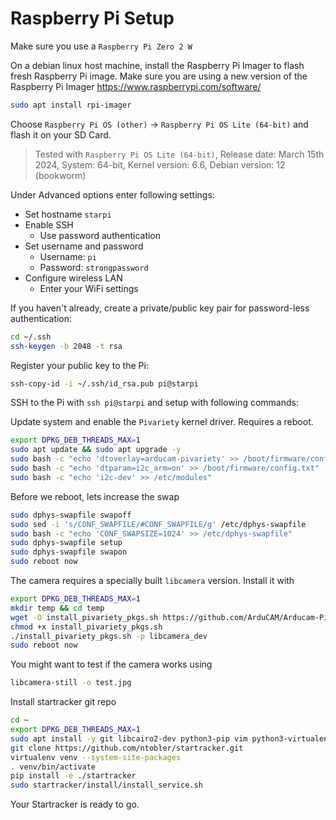 # Raspberry Pi Setup

Make sure you use a `Raspberry Pi Zero 2 W`

On a debian linux host machine, install the Raspberry Pi Imager to flash fresh Raspberry Pi image.
Make sure you are using a new version of the Raspberry Pi Imager https://www.raspberrypi.com/software/
``` bash
sudo apt install rpi-imager
```

Choose `Raspberry Pi OS (other)` -> `Raspberry Pi OS Lite (64-bit)` and flash it on your SD Card.

> Tested with `Raspberry Pi OS Lite (64-bit)`, Release date: March 15th 2024, System: 64-bit, Kernel version: 6.6, Debian version: 12 (bookworm)

Under Advanced options enter following settings:
- Set hostname `starpi`
- Enable SSH
  - Use password authentication
- Set username and password
  - Username: `pi`
  - Password: `strongpassword`
- Configure wireless LAN
  - Enter your WiFi settings


If you haven't already, create a private/public key pair for password-less authentication:
``` bash
cd ~/.ssh
ssh-keygen -b 2048 -t rsa
```
Register your public key to the Pi:
``` bash
ssh-copy-id -i ~/.ssh/id_rsa.pub pi@starpi
```

SSH to the Pi with `ssh pi@starpi` and setup with following commands:

Update system and enable the `Pivariety` kernel driver. Requires a reboot.
```bash
export DPKG_DEB_THREADS_MAX=1
sudo apt update && sudo apt upgrade -y
sudo bash -c "echo 'dtoverlay=arducam-pivariety' >> /boot/firmware/config.txt"
sudo bash -c "echo 'dtparam=i2c_arm=on' >> /boot/firmware/config.txt"
sudo bash -c "echo 'i2c-dev' >> /etc/modules"
```

Before we reboot, lets increase the swap
``` bash
sudo dphys-swapfile swapoff
sudo sed -i 's/CONF_SWAPFILE/#CONF_SWAPFILE/g' /etc/dphys-swapfile
sudo bash -c "echo 'CONF_SWAPSIZE=1024' >> /etc/dphys-swapfile"
sudo dphys-swapfile setup
sudo dphys-swapfile swapon
sudo reboot now
```

The camera requires a specially built `libcamera` version. Install it with
``` bash
export DPKG_DEB_THREADS_MAX=1
mkdir temp && cd temp
wget -O install_pivariety_pkgs.sh https://github.com/ArduCAM/Arducam-Pivariety-V4L2-Driver/releases/download/install_script/install_pivariety_pkgs.sh
chmod +x install_pivariety_pkgs.sh
./install_pivariety_pkgs.sh -p libcamera_dev
sudo reboot now
```

You might want to test if the camera works using
```bash
libcamera-still -o test.jpg
```

Install startracker git repo
``` bash
cd ~
export DPKG_DEB_THREADS_MAX=1
sudo apt install -y git libcairo2-dev python3-pip vim python3-virtualenv
git clone https://github.com/ntobler/startracker.git
virtualenv venv --system-site-packages
. venv/bin/activate
pip install -e ./startracker
sudo startracker/install/install_service.sh
```
Your Startracker is ready to go.
